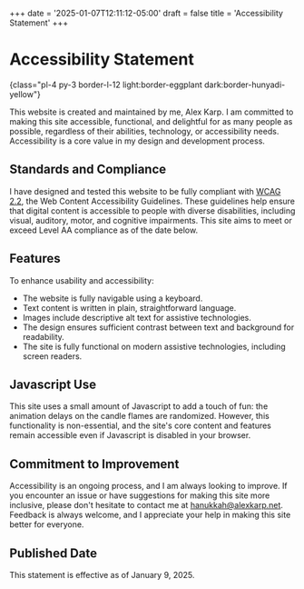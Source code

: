 +++
date = '2025-01-07T12:11:12-05:00'
draft = false
title = 'Accessibility Statement'
+++

# Accessibility Statement
{class="pl-4 py-3 border-l-12 light:border-eggplant dark:border-hunyadi-yellow"}

This website is created and maintained by me, Alex Karp. I am committed to making this site accessible, functional, and delightful for as many people as possible, regardless of their abilities, technology, or accessibility needs. Accessibility is a core value in my design and development process.

## Standards and Compliance

I have designed and tested this website to be fully compliant with [WCAG 2.2](https://www.w3.org/TR/WCAG22/), the Web Content Accessibility Guidelines. These guidelines help ensure that digital content is accessible to people with diverse disabilities, including visual, auditory, motor, and cognitive impairments. This site aims to meet or exceed Level AA compliance as of the date below.

## Features

To enhance usability and accessibility:
- The website is fully navigable using a keyboard.
- Text content is written in plain, straightforward language.
- Images include descriptive alt text for assistive technologies.
- The design ensures sufficient contrast between text and background for readability.
- The site is fully functional on modern assistive technologies, including screen readers.

## Javascript Use

This site uses a small amount of Javascript to add a touch of fun: the animation delays on the candle flames are randomized. However, this functionality is non-essential, and the site's core content and features remain accessible even if Javascript is disabled in your browser.

## Commitment to Improvement

Accessibility is an ongoing process, and I am always looking to improve. If you encounter an issue or have suggestions for making this site more inclusive, please don't hesitate to contact me at [hanukkah@alexkarp.net](mailto:hanukkah@alexkarp.net). Feedback is always welcome, and I appreciate your help in making this site better for everyone.

## Published Date

This statement is effective as of January 9, 2025.